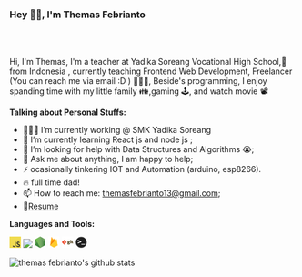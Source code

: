 ### Hey 👋🏽, I'm Themas Febrianto

<br />
<br />

Hi, I'm Themas, I'm a teacher at Yadika Soreang Vocational High School,🚀 from Indonesia , currently teaching Frontend Web Development, Freelancer (You can reach me via email :D ) 👨🏽‍💻, Beside's programming, I enjoy spanding time with my little family :family:,gaming :joystick:, and watch movie :film_projector:
  
**Talking about Personal Stuffs:**

- 👨🏽‍💻 I’m currently working @ SMK Yadika Soreang
- 🌱 I’m currently learning React js and node js ; 
- 🤔 I’m looking for help with Data Structures and Algorithms 😭;
- 💬 Ask me about anything, I am happy to help;
- ⚡️ ocasionally tinkering IOT and Automation (arduino, esp8266).
- :fire: full time dad!
- 📫 How to reach me: themasfebrianto13@gmail.com;
- 📝[Resume](https://github.com/Reallywanttolearn/Resume/blob/main/Resume%20Themas.png)

**Languages and Tools:**  

<code><img height="20" src="https://raw.githubusercontent.com/github/explore/80688e429a7d4ef2fca1e82350fe8e3517d3494d/topics/javascript/javascript.png"></code>
<code><img height="20" src="https://upload.wikimedia.org/wikipedia/commons/thumb/1/10/CSS3_and_HTML5_logos_and_wordmarks.svg/791px-CSS3_and_HTML5_logos_and_wordmarks.svg.png"></code>
<code><img height="20" src="https://raw.githubusercontent.com/github/explore/80688e429a7d4ef2fca1e82350fe8e3517d3494d/topics/nodejs/nodejs.png"></code>
<code><img height="20" src="https://raw.githubusercontent.com/github/explore/80688e429a7d4ef2fca1e82350fe8e3517d3494d/topics/firebase/firebase.png"></code>
<code><img height="20" src="https://raw.githubusercontent.com/github/explore/80688e429a7d4ef2fca1e82350fe8e3517d3494d/topics/git/git.png"></code>
<code><img height="20" src="https://raw.githubusercontent.com/github/explore/80688e429a7d4ef2fca1e82350fe8e3517d3494d/topics/terminal/terminal.png"></code>




![themas febrianto's github stats](https://github-readme-stats.vercel.app/api?username=Reallywanttolearn&show_icons=true&hide_border=true)
